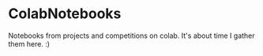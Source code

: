 # ColabNotebooks
Notebooks from projects and competitions on colab. It's about time I gather them here. :)
